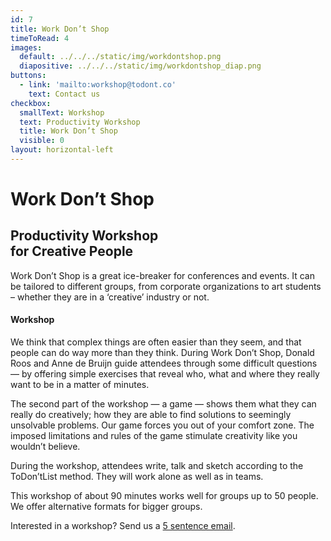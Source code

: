 ```yaml
---
id: 7
title: Work Don’t Shop
timeToRead: 4
images:
  default: ../../../static/img/workdontshop.png
  diapositive: ../../../static/img/workdontshop_diap.png
buttons:
  - link: 'mailto:workshop@todont.co'
    text: Contact us
checkbox:
  smallText: Workshop
  text: Productivity Workshop
  title: Work Don’t Shop
  visible: 0
layout: horizontal-left
---
```

# Work Don’t Shop

## Productivity Workshop<br/>for Creative People

Work Don’t Shop is a great ice-breaker for conferences and events. It can be tailored to different groups, from corporate organizations to art students – whether they are in a ‘creative’ industry or not.  

#### Workshop

We think that complex things are often easier than they seem, and that people can do way more than they think. During Work Don’t Shop, Donald Roos and Anne de Bruijn guide attendees through some difficult questions — by offering simple exercises that reveal who, what and where they really want to be in a matter of minutes.

The second part of the workshop — a game — shows them what they can really do creatively; how they are able to find solutions to seemingly unsolvable problems. Our game forces you out of your comfort zone. The imposed limitations and rules of the game stimulate creativity like you wouldn’t believe.  

During the workshop, attendees write, talk and sketch according to the ToDon’tList method. They will work alone as well as in teams. 

This workshop of about 90 minutes works well for groups up to 50 people. We offer alternative formats for bigger groups.
 
Interested in a workshop? Send us a <a data-scroll href="#mail">5 sentence email</a>.
